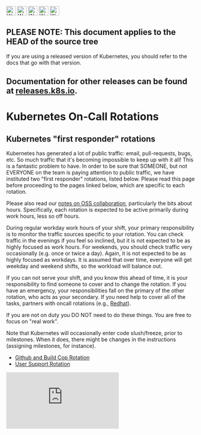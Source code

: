 <!-- BEGIN MUNGE: UNVERSIONED_WARNING -->

<!-- BEGIN STRIP_FOR_RELEASE -->

<img src="http://kubernetes.io/img/warning.png" alt="WARNING"
     width="25" height="25">
<img src="http://kubernetes.io/img/warning.png" alt="WARNING"
     width="25" height="25">
<img src="http://kubernetes.io/img/warning.png" alt="WARNING"
     width="25" height="25">
<img src="http://kubernetes.io/img/warning.png" alt="WARNING"
     width="25" height="25">
<img src="http://kubernetes.io/img/warning.png" alt="WARNING"
     width="25" height="25">

<h2>PLEASE NOTE: This document applies to the HEAD of the source tree</h2>

If you are using a released version of Kubernetes, you should
refer to the docs that go with that version.

Documentation for other releases can be found at
[releases.k8s.io](http://releases.k8s.io).
</strong>
--

<!-- END STRIP_FOR_RELEASE -->

<!-- END MUNGE: UNVERSIONED_WARNING -->
Kubernetes On-Call Rotations
====================

Kubernetes "first responder" rotations
--------------------------------------

Kubernetes has generated a lot of public traffic: email, pull-requests, bugs, etc. So much traffic that it's becoming impossible to keep up with it all! This is a fantastic problem to have. In order to be sure that SOMEONE, but not EVERYONE on the team is paying attention to public traffic, we have instituted two "first responder" rotations, listed below. Please read this page before proceeding to the pages linked below, which are specific to each rotation.

Please also read our [notes on OSS collaboration](collab.md), particularly the bits about hours. Specifically, each rotation is expected to be active primarily during work hours, less so off hours.

During regular workday work hours of your shift, your primary responsibility is to monitor the traffic sources specific to your rotation. You can check traffic in the evenings if you feel so inclined, but it is not expected to be as highly focused as work hours. For weekends, you should check traffic very occasionally (e.g. once or twice a day). Again, it is not expected to be as highly focused as workdays. It is assumed that over time, everyone will get weekday and weekend shifts, so the workload will balance out.

If you can not serve your shift, and you know this ahead of time, it is your responsibility to find someone to cover and to change the rotation. If you have an emergency, your responsibilities fall on the primary of the other rotation, who acts as your secondary. If you need help to cover all of the tasks, partners with oncall rotations (e.g., [Redhat](https://github.com/orgs/kubernetes/teams/rh-oncall)).

If you are not on duty you DO NOT need to do these things. You are free to focus on "real work".

Note that Kubernetes will occasionally enter code slush/freeze, prior to milestones. When it does, there might be changes in the instructions (assigning milestones, for instance).

* [Github and Build Cop Rotation](on-call-build-cop.md)
* [User Support Rotation](on-call-user-support.md)

<!-- BEGIN MUNGE: GENERATED_ANALYTICS -->
[![Analytics](https://kubernetes-site.appspot.com/UA-36037335-10/GitHub/docs/devel/on-call-rotations.md?pixel)]()
<!-- END MUNGE: GENERATED_ANALYTICS -->
